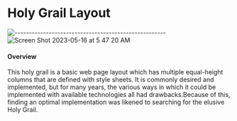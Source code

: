 # Holy Grail Layout
![-----------------------------------------------------](https://raw.githubusercontent.com/andreasbm/readme/master/assets/lines/rainbow.png)
![Screen Shot 2023-05-16 at 5 47 20 AM](https://github.com/Oscar-Santos/holy_grail_layout/assets/83252572/47bf6495-709e-47f2-b7cc-20f8335ad170)




#### Overview
This holy grail is a basic web page layout which has multiple equal-height columns that are defined with style sheets. It is commonly desired and implemented, but for many years, the various ways in which it could be implemented with available technologies all had drawbacks.Because of this, finding an optimal implementation was likened to searching for the elusive Holy Grail.
